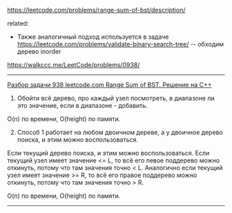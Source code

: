 https://leetcode.com/problems/range-sum-of-bst/description/

related:  
- Также аналогичный подход используется в задаче https://leetcode.com/problems/validate-binary-search-tree/ -- обходим дерево inorder

https://walkccc.me/LeetCode/problems/0938/

___________

[Разбор задачи 938 leetcode.com Range Sum of BST. Решение на C++](https://www.youtube.com/watch?v=MLza2syA_lE)

1. Обойти всё дерево, про каждый узел посмотреть, в диапазоне ли это значение, если в диапазоне - добавить.

O(n) по времени, O(height) по памяти.

2. Способ 1 работает на любом двоичном дереве, а у двоичное дерево поиска, и этим можно воспользоваться. 

Если текущий дерево поиска, и этим можно воспользоваться. 
Если текущий узел имеет значение <= L, то всё его левое поддерево можно откинуть, потому что там значения точно < L. 
Аналогично если текущий узел имеет значение >= R, то всё его правое поддерево можно откинуть, потому что там значения точно > R.

O(n) по времени, O(height) по памяти.

___________
